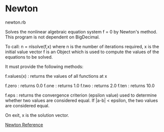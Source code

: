 # Newton

newton.rb

Solves the nonlinear algebraic equation system f = 0 by Newton's method. This
program is not dependent on BigDecimal.

To call:
      n = nlsolve(f,x)
    where n is the number of iterations required,
          x is the initial value vector
          f is an Object which is used to compute the values of the equations to be solved.

It must provide the following methods:

f.values(x)
:   returns the values of all functions at x

f.zero
:   returns 0.0
f.one
:   returns 1.0
f.two
:   returns 2.0
f.ten
:   returns 10.0

f.eps
:   returns the convergence criterion (epsilon value) used to determine
    whether two values are considered equal. If |a-b| < epsilon, the two
    values are considered equal.


On exit, x is the solution vector.

[Newton Reference](https://ruby-doc.org/stdlib-2.5.0/libdoc/bigdecimal/rdoc/Newton.html)
